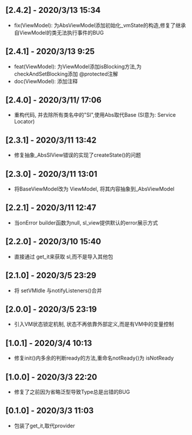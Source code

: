 ## [2.4.2] - 2020/3/13 15:34

* fix(ViewModel): 为AbsViewModel添加初始化_vmState的构造,修复了继承自ViewModel的类无法执行事件的BUG

## [2.4.1] - 2020/3/13 9:25

* feat(ViewModel): 为ViewModel添加isBlocking方法,为 checkAndSetBlocking添加 @protected注解
* doc(ViewModel): 添加注释

## [2.4.0] - 2020/3/11/ 17:06

* 重构代码, 并去除所有类名中的"Sl",使用Abs取代Base (Sl意为: Service Locator)

## [2.3.1] -  2020/3/11 13:42

* 修复抽象_AbsSlView错误的实现了createState()的问题


## [2.3.0] -  2020/3/11 13:01

* 将BaseViewModel改为 ViewModel, 将其内容抽象到_AbsViewModel

## [2.2.1] -  2020/3/11 12:47

* 当onError builder函数为null, sl_view提供默认的error展示方式

## [2.2.0] -  2020/3/10 15:40

* 直接通过 get_it来获取 sl,而不是导入其他包

## [2.1.0] -  2020/3/5 23:29

* 将 setVMIdle 与notifyListeners()合并

## [2.0.0] -  2020/3/5 23:19

* 引入VM状态锁定机制, 状态不再依靠外部定义,而是有VM中的变量控制

## [1.0.1] -  2020/3/4 10:13

* 修复init()内多余的判断ready的方法,重命名notReady()为 isNotReady

## [1.0.0] -  2020/3/3 22:20

* 修复了之前因为省略泛型导致Type总是出错的BUG

## [0.1.0] -  2020/3/3 11:03

* 包装了get_it,取代provider